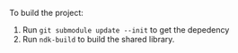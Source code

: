 To build the project:

1. Run `git submodule update --init` to get the depedency
2. Run `ndk-build` to build the shared library.
